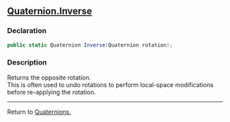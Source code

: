 ## [Quaternion.Inverse](https://docs.unity3d.com/ScriptReference/Quaternion.Inverse.html)
### Declaration
```csharp
public static Quaternion Inverse(Quaternion rotation);
```

### Description
Returns the opposite rotation.  
This is often used to undo rotations to perform local-space modifications before re-applying the rotation.

---
Return to [Quaternions.](../Quaternions.md)